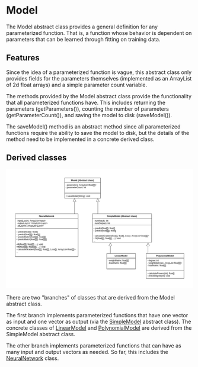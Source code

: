 # Model

The Model abstract class provides a general definition for any parameterized function. That is, a function whose behavior is dependent
on parameters that can be learned through fitting on training data.

## Features

Since the idea of a parameterized function is vague, this abstract class only provides fields for the parameters themselves (implemented
as an ArrayList of 2d float arrays) and a simple parameter count variable.

The methods provided by the Model abstract class provide the functionality that all parameterized functions have. This includes returning the parameters
(getParameters()), counting the number of parameters (getParameterCount()), and saving the model to disk (saveModel()).

The saveModel() method is an abstract method since all parameterized functions require the ability to save the model to disk, but the details of the
method need to be implemented in a concrete derived class.

## Derived classes

![Model summary UML diagram](images/uml_core.png)

There are two "branches" of classes that are derived from the Model abstract class.

The first branch implements parameterized functions that have one vector as input and one vector as output (via the [SimpleModel](SimpleModel.md) abstract class).
The concrete classes of [LinearModel](LinearModel.md) and [PolynomialModel](PolynomialModel.md) are derived from the SimpleModel abstract class.

The other branch implements parameterized functions that can have as many input and output vectors as needed. So far, this includes the [NeuralNetwork](NeuralNetwork.md) class.